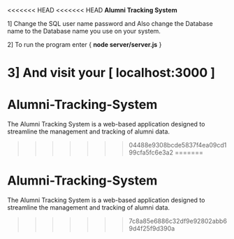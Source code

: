 <<<<<<< HEAD
<<<<<<< HEAD
**Alumni Tracking System**  

1] Change the SQL user name password and Also change the Database name to the Database name you use on your system.

2] To run the program enter { **node server/server.js** }

3] And visit your [ **localhost:3000** ]
=======
# Alumni-Tracking-System
The Alumni Tracking System is a web-based application designed to streamline the management and tracking of alumni data. 
>>>>>>> 04488e9308bcde5837f4ea09cd199cfa5fc6e3a2
=======
# Alumni-Tracking-System
The Alumni Tracking System is a web-based application designed to streamline the management and tracking of alumni data. 
>>>>>>> 7c8a85e6886c32df9e92802abb69d4f25f9d390a
